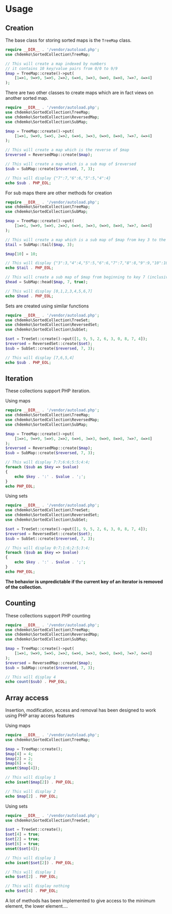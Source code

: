 Usage
=====

Creation
--------

The base class for storing sorted maps is the `TreeMap` class.

~~~php
require __DIR__ . '/vendor/autoload.php';
use chdemko\SortedCollection\TreeMap;

// This will create a map indexed by numbers
// it contains 10 key/value pairs from 0/0 to 9/9
$map = TreeMap::create()->put(
    [1=>1, 9=>9, 5=>5, 2=>2, 6=>6, 3=>3, 0=>0, 8=>8, 7=>7, 4=>4]
);
~~~

There are two other classes to create maps which are in fact views on another sorted map.

~~~php
require __DIR__ . '/vendor/autoload.php';
use chdemko\SortedCollection\TreeMap;
use chdemko\SortedCollection\ReversedMap;
use chdemko\SortedCollection\SubMap;

$map = TreeMap::create()->put(
    [1=>1, 9=>9, 5=>5, 2=>2, 6=>6, 3=>3, 0=>0, 8=>8, 7=>7, 4=>4]
);

// This will create a map which is the reverse of $map
$reversed = ReversedMap::create($map);

// This will create a map which is a sub map of $reversed
$sub = SubMap::create($reversed, 7, 3);

// This will display {"7":7,"6":6,"5":5,"4":4}
echo $sub . PHP_EOL;
~~~

For sub maps there are other methods for creation

~~~php
require __DIR__ . '/vendor/autoload.php';
use chdemko\SortedCollection\TreeMap;
use chdemko\SortedCollection\SubMap;

$map = TreeMap::create()->put(
    [1=>1, 9=>9, 5=>5, 2=>2, 6=>6, 3=>3, 0=>0, 8=>8, 7=>7, 4=>4]
);

// This will create a map which is a sub map of $map from key 3 to the end
$tail = SubMap::tail($map, 3);

$map[10] = 10;

// This will display {"3":3,"4":4,"5":5,"6":6,"7":7,"8":8,"9":9,"10":10}
echo $tail . PHP_EOL;

// This will create a sub map of $map from beginning to key 7 (inclusive)
$head = SubMap::head($map, 7, true);

// This will display [0,1,2,3,4,5,6,7]
echo $head . PHP_EOL;
~~~

Sets are created using similar functions

~~~php
require __DIR__ . '/vendor/autoload.php';
use chdemko\SortedCollection\TreeSet;
use chdemko\SortedCollection\ReversedSet;
use chdemko\SortedCollection\SubSet;

$set = TreeSet::create()->put([1, 9, 5, 2, 6, 3, 0, 8, 7, 4]);
$reversed = ReversedSet::create($set);
$sub = SubSet::create($reversed, 7, 3);

// This will display [7,6,5,4]
echo $sub . PHP_EOL;
~~~

Iteration
---------

These collections support PHP iteration.

Using maps

~~~php
require __DIR__ . '/vendor/autoload.php';
use chdemko\SortedCollection\TreeMap;
use chdemko\SortedCollection\ReversedMap;
use chdemko\SortedCollection\SubMap;

$map = TreeMap::create()->put(
    [1=>1, 9=>9, 5=>5, 2=>2, 6=>6, 3=>3, 0=>0, 8=>8, 7=>7, 4=>4]
);
$reversed = ReversedMap::create($map);
$sub = SubMap::create($reversed, 7, 3);

// This will display 7:7;6:6;5:5;4:4;
foreach ($sub as $key => $value)
{
	echo $key . ':' . $value . ';';
}
echo PHP_EOL;
~~~

Using sets

~~~php
require __DIR__ . '/vendor/autoload.php';
use chdemko\SortedCollection\TreeSet;
use chdemko\SortedCollection\ReversedSet;
use chdemko\SortedCollection\SubSet;

$set = TreeSet::create()->put([1, 9, 5, 2, 6, 3, 0, 8, 7, 4]);
$reversed = ReversedSet::create($set);
$sub = SubSet::create($reversed, 7, 3);

// This will display 0:7;1:6;2:5;3:4;
foreach ($sub as $key => $value)
{
	echo $key . ':' . $value . ';';
}
echo PHP_EOL;
~~~

**The behavior is unpredictable if the current key of an iterator is removed of the collection.**

Counting
--------

These collections support PHP counting

~~~php
require __DIR__ . '/vendor/autoload.php';
use chdemko\SortedCollection\TreeMap;
use chdemko\SortedCollection\ReversedMap;
use chdemko\SortedCollection\SubMap;

$map = TreeMap::create()->put(
    [1=>1, 9=>9, 5=>5, 2=>2, 6=>6, 3=>3, 0=>0, 8=>8, 7=>7, 4=>4]
);
$reversed = ReversedMap::create($map);
$sub = SubMap::create($reversed, 7, 3);

// This will display 4
echo count($sub) . PHP_EOL;
~~~

Array access
------------

Insertion, modification, access and removal has been designed to work using PHP array access features

Using maps

~~~php
require __DIR__ . '/vendor/autoload.php';
use chdemko\SortedCollection\TreeMap;

$map = TreeMap::create();
$map[4] = 4;
$map[2] = 2;
$map[6] = 6;
unset($map[4]);

// This will display 1
echo isset($map[2]) . PHP_EOL;

// This will display 2
echo $map[2] . PHP_EOL;
~~~

Using sets

~~~php
require __DIR__ . '/vendor/autoload.php';
use chdemko\SortedCollection\TreeSet;

$set = TreeSet::create();
$set[4] = true;
$set[2] = true;
$set[6] = true;
unset($set[4]);

// This will display 1
echo isset($set[2]) . PHP_EOL;

// This will display 1
echo $set[2] . PHP_EOL;

// This will display nothing
echo $set[4] . PHP_EOL;
~~~

A lot of methods has been implemented to give access to the minimum element, the lower element....

